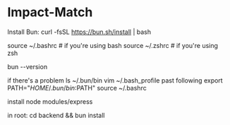 # Impact-Match
Install Bun:
curl -fsSL https://bun.sh/install | bash

source ~/.bashrc    # if you're using bash
source ~/.zshrc     # if you're using zsh

bun --version

if there's a problem 
ls ~/.bun/bin
vim  ~/.bash_profile
past following 
export PATH="$HOME/.bun/bin:$PATH"
source ~/.bashrc

install node modules/express

in root: cd backend && bun install
